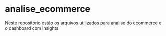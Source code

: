 # analise_ecommerce
Neste repositório estão os arquivos utilizados para analise do ecommerce e o dashboard com insights. 
